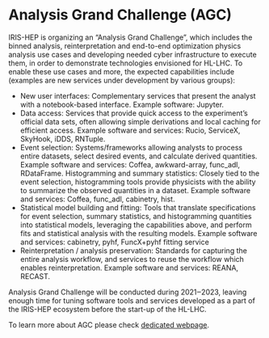 # Analysis Grand Challenge (AGC)

IRIS-HEP is organizing an “Analysis Grand Challenge”, which includes the binned analysis, reinterpretation and end-to-end optimization physics analysis use cases and developing needed cyber infrastructure to execute them, in order to demonstrate technologies envisioned for HL-LHC.  To enable these use cases and more, the expected capabilities include (examples are new services under development by various groups):

* New user interfaces: Complementary services that present the analyst with a notebook-based interface.  Example software: Jupyter.
* Data access: Services that provide quick access to the experiment’s official data sets, often allowing simple derivations and local caching for efficient access.  Example software and services: Rucio, ServiceX, SkyHook, iDDS, RNTuple.
* Event selection: Systems/frameworks allowing analysts to process entire datasets, select desired events, and calculate derived quantities.  Example software and services: Coffea, awkward-array, func_adl, RDataFrame.
Histogramming and summary statistics: Closely tied to the event selection, histogramming tools provide physicists with the ability to summarize the observed quantities in a dataset.  Example software and services: Coffea, func_adl, cabinetry, hist.
* Statistical model building and fitting: Tools that translate specifications for event selection, summary statistics, and histogramming quantities into statistical models, leveraging the capabilities above, and perform fits and statistical analysis with the resulting models.  Example software and services: cabinetry, pyhf, FuncX+pyhf fitting service
* Reinterpretation / analysis preservation:  Standards for capturing the entire analysis workflow, and services to reuse the workflow which enables reinterpretation.  Example software and services: REANA, RECAST.

Analysis Grand Challenge will be conducted during 2021‒2023, leaving enough time for tuning software tools and services developed as a part of the IRIS-HEP ecosystem before the start-up of the HL-LHC.

To learn more about AGC please check [dedicated webpage](https://iris-hep.org/grand-challenges.html).


